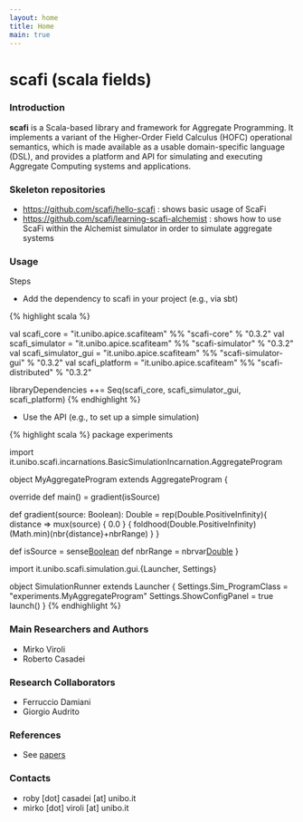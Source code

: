 ```yaml
---
layout: home
title: Home
main: true
---
```


# scafi (**sca**la **fi**elds) #


### Introduction ###

**scafi** is a Scala-based library and framework for Aggregate Programming. It implements a variant of the Higher-Order Field Calculus (HOFC) operational semantics, which is made available as a usable domain-specific language (DSL), and provides a platform and API for simulating and executing Aggregate Computing systems and applications.

### Skeleton repositories ###

- https://github.com/scafi/hello-scafi : shows basic usage of ScaFi
- https://github.com/scafi/learning-scafi-alchemist : shows how to use ScaFi within the Alchemist simulator in order to simulate aggregate systems

### Usage ###

<!-- **NOTE:** the following examples and instructions may not be up-to-date; please refer to the `demos` module in the project repository for up-to-date information. -->

Steps

* Add the dependency to scafi in your project (e.g., via sbt)

{% highlight scala %}

val scafi_core  = "it.unibo.apice.scafiteam" %% "scafi-core"  % "0.3.2"
val scafi_simulator  = "it.unibo.apice.scafiteam" %% "scafi-simulator"  % "0.3.2"
val scafi_simulator_gui  = "it.unibo.apice.scafiteam" %% "scafi-simulator-gui"  % "0.3.2"
val scafi_platform = "it.unibo.apice.scafiteam" %% "scafi-distributed"  % "0.3.2"

libraryDependencies ++= Seq(scafi_core, scafi_simulator_gui, scafi_platform)
{% endhighlight %}

* Use the API (e.g., to set up a simple simulation)


{% highlight scala %}
package experiments

import it.unibo.scafi.incarnations.BasicSimulationIncarnation.AggregateProgram

object MyAggregateProgram extends AggregateProgram {

  override def main() = gradient(isSource)

  def gradient(source: Boolean): Double =
    rep(Double.PositiveInfinity){ distance =>
      mux(source) { 0.0 } {
        foldhood(Double.PositiveInfinity)(Math.min)(nbr{distance}+nbrRange)
      }
    }

  def isSource = sense[Boolean]("source")
  def nbrRange = nbrvar[Double](NBR_RANGE_NAME)
}

import it.unibo.scafi.simulation.gui.{Launcher, Settings}

object SimulationRunner extends Launcher {
  Settings.Sim_ProgramClass = "experiments.MyAggregateProgram"
  Settings.ShowConfigPanel = true
  launch()
}
{% endhighlight %}

### Main Researchers and Authors ###

* Mirko Viroli
* Roberto Casadei

### Research Collaborators ###

* Ferruccio Damiani
* Giorgio Audrito

### References ###

* See [papers](/papers/)

### Contacts ###

* roby [dot] casadei [at] unibo.it
* mirko [dot] viroli [at] unibo.it
